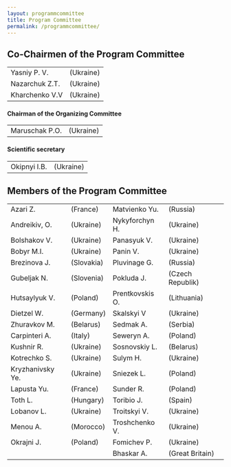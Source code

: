 ```yaml
---
layout: programmcommittee
title: Program Committee
permalink: /programmcommittee/
---
```


## Co-Chairmen of the Program Committee ##

|  |  |
| ------------- | ------------- |
| Yasniy P. V. | (Ukraine) |
| Nazarchuk Z.T. | (Ukraine) |
| Kharchenko V.V | (Ukraine) |

#### Chairman of the Organizing Committee ####

|  |  |
| ------ | ----------- |
| Maruschak P.O. | (Ukraine) |

#### Scientific secretary ####

|  |  |
| ------ | ----------- |
| Okipnyi I.B. | (Ukraine) |

## Members of the Program Committee ##

|  |  |  |  |
| ------ | ----------- | ------ | ----------- |
|  Azari Z. | (France) | Matvienko Yu. | (Russia) |
| Andreikiv, O. | (Ukraine) | Nykyforchyn H. | (Ukraine) |
| Bolshakov V. | (Ukraine) | Panasyuk V. | (Ukraine) |
| Bobyr M.I. | (Ukraine) | Panin V. |	(Ukraine) |
| Brezinova J. | (Slovakia) | Pluvinage G. |	(Russia) | 
| Gubeljak N. | (Slovenia) | Pokluda J. | (Czech Republik) |
| Hutsaylyuk V.| (Poland) | Prentkovskis O. | (Lithuania) |
| Dietzel W. | (Germany) | Skalskyi V | (Ukraine) |
| Zhuravkov М. | (Belarus) | Sedmak A. | (Serbia) |
| Carpinteri A. | (Italy) | Seweryn A. | (Poland) |
| Kushnir R. | (Ukraine) |  Sosnovskiy L. | (Belarus) |
| Kotrechko S. | (Ukraine) | Sulym H. | (Ukraine) |
| Kryzhanivsky Ye. | (Ukraine) | Sniezek L. | (Poland) |
| Lapusta Yu. | (France) | Sunder R. | (Poland) |
| Toth L. | (Hungary) | Toribio J. | (Spain) |
| Lobanov L. | (Ukraine) | Troitskyi V. | (Ukraine) |
| Menou A. | (Morocco) | Troshchenko V. | (Ukraine) |
| Okrajni J. | (Poland) | Fomichev P. | (Ukraine) |
|            |          | Bhaskar A.  | (Great Britain) |





